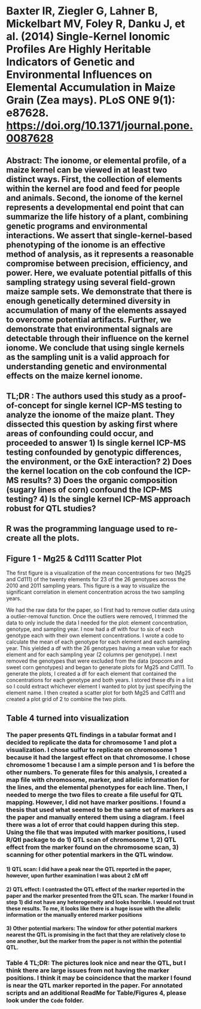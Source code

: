 # Baxter IR, Ziegler G, Lahner B, Mickelbart MV, Foley R, Danku J, et al. (2014) Single-Kernel Ionomic Profiles Are Highly Heritable Indicators of Genetic and Environmental Influences on Elemental Accumulation in Maize Grain (Zea mays). PLoS ONE 9(1): e87628. <https://doi.org/10.1371/journal.pone.0087628>

## Abstract: The ionome, or elemental profile, of a maize kernel can be viewed in at least two distinct ways. First, the collection of elements within the kernel are food and feed for people and animals. Second, the ionome of the kernel represents a developmental end point that can summarize the life history of a plant, combining genetic programs and environmental interactions. We assert that single-kernel-based phenotyping of the ionome is an effective method of analysis, as it represents a reasonable compromise between precision, efficiency, and power. Here, we evaluate potential pitfalls of this sampling strategy using several field-grown maize sample sets. We demonstrate that there is enough genetically determined diversity in accumulation of many of the elements assayed to overcome potential artifacts. Further, we demonstrate that environmental signals are detectable through their influence on the kernel ionome. We conclude that using single kernels as the sampling unit is a valid approach for understanding genetic and environmental effects on the maize kernel ionome.

## TL;DR : The authors used this study as a proof-of-concept for single kernel ICP-MS testing to analyze the ionome of the maize plant. They dissected this question by asking first where areas of confounding could occur, and proceeded to answer 1) Is single kernel ICP-MS testing confounded by genotypic differences, the environment, or the GxE interaction? 2) Does the kernel location on the cob confound the ICP-MS results? 3) Does the organic composition (sugary lines of corn) confound the ICP-MS testing? 4) Is the single kernel ICP-MS approach robust for QTL studies?

## R was the programming language used to re-create all the plots. 

## Figure 1 - Mg25 & Cd111 Scatter Plot

The first figure is a visualization of the mean concentrations for two (Mg25 and Cd111) of the twenty elements for 23 of the 26 genotypes across the 2010 and 2011 sampling years. This figure is a way to visualize the significant correlation in element concentration across the two sampling years.

We had the raw data for the paper, so I first had to remove outlier data using a outlier-removal function. Once the outliers were removed, I trimmed the data to only include the data I needed for the plot: element concentration, genotype, and sampling year. I now had a df with four to six of each genotype each with their own element concentrations. I wrote a code to calculate the mean of each genotype for each element and each sampling year. This yielded a df with the 26 genotypes having a mean value for each element and for each sampling year (2 columns per genotype). I next removed the genotypes that were excluded from the data (popcorn and sweet corn genotypes) and began to generate plots for Mg25 and Cd111. To generate the plots, I created a df for each element that contained the concentrations for each genotype and both years. I stored these dfs in a list so I could extract whichever element I wanted to plot by just specifying the element name. I then created a scatter plot for both Mg25 and Cd111 and created a plot grid of 2 to combine the two plots. 

## Table 4 turned into visualization

### The paper presents QTL findings in a tabular format and I decided to replicate the data for chromosome 1 and plot a visualization. I chose sulfur to replicate on chromosome 1 because it had the largest effect on that chromosome. I chose chromosome 1 because I am a simple person and 1 is before the other numbers. To generate files for this analysis, I created a map file with chromosome, marker, and allelic information for the lines, and the elemental phenotypes for each line. Then, I needed to merge the two files to create a file useful for QTL mapping. However, I did not have marker positions. I found a thesis that used what seemed to be the same set of markers as the paper and manually entered them using a diagram. I feel there was a lot of error that could happen during this step. Using the file that was imputed with marker positions, I used R/Qtl package to do 1) QTL scan of chromosome 1, 2) QTL effect from the marker found on the chromosome scan, 3) scanning for other potential markers in the QTL window.

#### 1) QTL scan: I did have a peak near the QTL reported in the paper, however, upon further examination I was about 2 cM off

#### 2) QTL effect: I contrasted the QTL effect of the marker reported in the paper and the marker presented from the QTL scan. The marker I found in step 1) did not have any heterogeneity and looks horrible. I would not trust these results. To me, it looks like there is a huge issue with the allelic information or the manually entered marker positions

#### 3) Other potential markers: The window for other potential markers nearest the QTL is promising in the fact that they are relatively close to one another, but the marker from the paper is not within the potential QTL.

### Table 4 TL;DR: The pictures look nice and near the QTL, but I think there are large issues from not having the marker positions. I think it may be coincidence that the marker I found is near the QTL marker reported in the paper. For annotated scripts and an additional ReadMe for Table/Figures 4, please look under the `Code` folder.
